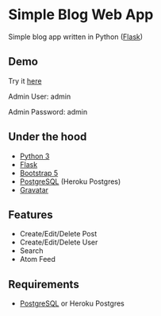 # Simple Blog Web App

Simple blog app written in Python ([Flask](https://flask.palletsprojects.com/en/1.1.x/))

## Demo

Try it [here](https://simple-blog-web-app.herokuapp.com/)

Admin User: admin

Admin Password: admin

## Under the hood

+ [Python 3](https://www.python.org/)
+ [Flask](https://flask.palletsprojects.com/en/1.1.x/)
+ [Bootstrap 5](https://blog.getbootstrap.com/2021/05/05/bootstrap-5/)
+ [PostgreSQL](https://www.postgresql.org/) (Heroku Postgres)
+ [Gravatar](https://en.gravatar.com/)

## Features

+ Create/Edit/Delete Post
+ Create/Edit/Delete User
+ Search
+ Atom Feed

## Requirements

+ [PostgreSQL](https://www.postgresql.org/) or Heroku Postgres
